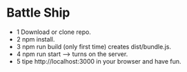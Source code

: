 # Battle Ship

* 1 Download or clone repo.
* 2 npm install.
* 3 npm run build (only first time) creates dist/bundle.js.
* 4 npm run start --> turns on the server.
* 5 tipe http://localhost:3000 in your browser and have fun.

